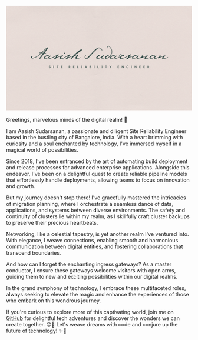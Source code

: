 [![Header](https://github.com/asudarsanan/asudarsanan/blob/6f2c134458f557d5d491afeaa3eec32c6a32d543/Aasish%20Sudarsanan.png "Header")](https://www.linkedin.com/in/aasishsudarsanan/)
	
Greetings, marvelous minds of the digital realm! 🌟

I am Aasish Sudarsanan, a passionate and diligent Site Reliability Engineer based in the bustling city of Bangalore, India. With a heart brimming with curiosity and a soul enchanted by technology, I've immersed myself in a magical world of possibilities.

Since 2018, I've been entranced by the art of automating build deployment and release processes for advanced enterprise applications. Alongside this endeavor, I've been on a delightful quest to create reliable pipeline models that effortlessly handle deployments, allowing teams to focus on innovation and growth.

But my journey doesn't stop there! I've gracefully mastered the intricacies of migration planning, where I orchestrate a seamless dance of data, applications, and systems between diverse environments. The safety and continuity of clusters lie within my realm, as I skillfully craft cluster backups to preserve their precious heartbeats.

Networking, like a celestial tapestry, is yet another realm I've ventured into. With elegance, I weave connections, enabling smooth and harmonious communication between digital entities, and fostering collaborations that transcend boundaries.

And how can I forget the enchanting ingress gateways? As a master conductor, I ensure these gateways welcome visitors with open arms, guiding them to new and exciting possibilities within our digital realms.

In the grand symphony of technology, I embrace these multifaceted roles, always seeking to elevate the magic and enhance the experiences of those who embark on this wondrous journey.

If you're curious to explore more of this captivating world, join me on [GitHub](https://github.com/aasishsudarsanan) for delightful tech adventures and discover the wonders we can create together. 😊🚀 Let's weave dreams with code and conjure up the future of technology! ✨🌈
